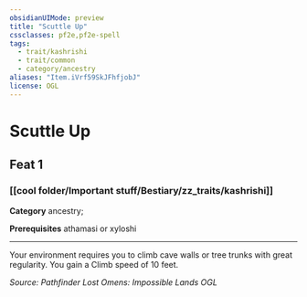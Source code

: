 ```yaml
---
obsidianUIMode: preview
title: "Scuttle Up"
cssclasses: pf2e,pf2e-spell
tags:
  - trait/kashrishi
  - trait/common
  - category/ancestry
aliases: "Item.iVrf59SkJFhfjobJ"
license: OGL
---
```

# Scuttle Up
## Feat 1
### [[cool folder/Important stuff/Bestiary/zz_traits/kashrishi]]

**Category** ancestry; 



**Prerequisites** athamasi or xyloshi
* * *
Your environment requires you to climb cave walls or tree trunks with great regularity. You gain a Climb speed of 10 feet.

*Source: Pathfinder Lost Omens: Impossible Lands*
*OGL*